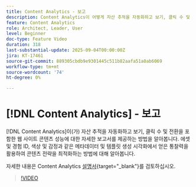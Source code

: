 ```yaml
---
title: Content Analytics - 보고
description: Content Analytics이 어떻게 자산 추적을 자동화하고 보기, 클릭 수 및 전환을 포함한 웹 사이트 콘텐츠 성능에 대한 자세한 보고서를 제공하는지 알아보십시오.
feature: Content Analytics
role: Architect, Leader, User
level: Beginner
doc-type: Feature Video
duration: 318
last-substantial-update: 2025-09-04T00:00:00Z
jira: KT-17461
source-git-commit: 889305cbdb9e9301445c511b82aafa51a0ab6069
workflow-type: tm+mt
source-wordcount: '74'
ht-degree: 0%

---
```


# [!DNL Content Analytics] - 보고

[!DNL Content Analytics]이(가) 자산 추적을 자동화하고 보기, 클릭 수 및 전환을 포함한 웹 사이트 콘텐츠 성능에 대한 자세한 보고서를 제공하는 방법을 알아봅니다. 에셋 및 경험 ID, 색상 및 감정과 같은 메타데이터 및 템플릿 생성 시각화에서 얻은 통찰력을 활용하여 콘텐츠 전략을 최적화하는 방법에 대해 알아봅니다.

자세한 내용은 Content Analytics [설명서](https://experienceleague.adobe.com/ko/docs/analytics-platform/using/content-analytics/report/report){target="_blank"}를 검토하십시오.

>[!VIDEO](https://video.tv.adobe.com/v/3473044/?learn=on&enablevpops&captions=kor)
